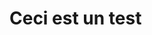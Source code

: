 # Ceci est un test

<script src="https://utteranc.es/client.js"
        repo="Troy314/utterances"
        issue-term="pathname"
        theme="github-dark"
        crossorigin="anonymous"
        async>
</script>